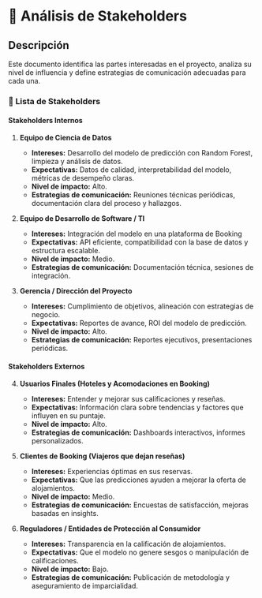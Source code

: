 # 👥 Análisis de Stakeholders  

## Descripción  
Este documento identifica las partes interesadas en el proyecto, analiza su nivel de influencia y define estrategias de comunicación adecuadas para cada una.  

### 📌 Lista de Stakeholders  

#### **Stakeholders Internos**  

1. **Equipo de Ciencia de Datos**  
   - **Intereses:** Desarrollo del modelo de predicción con Random Forest, limpieza y análisis de datos.  
   - **Expectativas:** Datos de calidad, interpretabilidad del modelo, métricas de desempeño claras.  
   - **Nivel de impacto:** Alto.  
   - **Estrategias de comunicación:** Reuniones técnicas periódicas, documentación clara del proceso y hallazgos.  

2. **Equipo de Desarrollo de Software / TI**  
   - **Intereses:** Integración del modelo en una plataforma de Booking 
   - **Expectativas:** API eficiente, compatibilidad con la base de datos y estructura escalable.  
   - **Nivel de impacto:** Medio.  
   - **Estrategias de comunicación:** Documentación técnica, sesiones de integración.  

3. **Gerencia / Dirección del Proyecto**  
   - **Intereses:** Cumplimiento de objetivos, alineación con estrategias de negocio.  
   - **Expectativas:** Reportes de avance, ROI del modelo de predicción.  
   - **Nivel de impacto:** Alto.  
   - **Estrategias de comunicación:** Reportes ejecutivos, presentaciones periódicas.  

#### **Stakeholders Externos**  

4. **Usuarios Finales (Hoteles y Acomodaciones en Booking)**  
   - **Intereses:** Entender y mejorar sus calificaciones y reseñas.  
   - **Expectativas:** Información clara sobre tendencias y factores que influyen en su puntaje.  
   - **Nivel de impacto:** Alto.  
   - **Estrategias de comunicación:** Dashboards interactivos, informes personalizados.  

5. **Clientes de Booking (Viajeros que dejan reseñas)**  
   - **Intereses:** Experiencias óptimas en sus reservas.  
   - **Expectativas:** Que las predicciones ayuden a mejorar la oferta de alojamientos.  
   - **Nivel de impacto:** Medio.  
   - **Estrategias de comunicación:** Encuestas de satisfacción, mejoras basadas en insights.  

6. **Reguladores / Entidades de Protección al Consumidor**  
   - **Intereses:** Transparencia en la calificación de alojamientos.  
   - **Expectativas:** Que el modelo no genere sesgos o manipulación de calificaciones.  
   - **Nivel de impacto:** Bajo.  
   - **Estrategias de comunicación:** Publicación de metodología y aseguramiento de imparcialidad.
